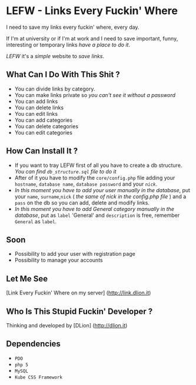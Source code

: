 LEFW - Links Every Fuckin' Where
================================
I need to save my links every fuckin' where, every day.

If I'm at university or if I'm at work and I need to save important, funny, interesting or temporary links _have a place to do it_.

*LEFW* it's a _simple_ website to _save links_.

What Can I Do With This Shit ?
----------------------------
* You can divide links by category.
* You can make links private so *you can't see it without a password*
* You can add links 
* You can delete links
* You can edit links
* You can add categories
* You can delete categories
* You can edit categories

How Can Install It ?
--------------------
* If you want to tray LEFW first of all you have to create a db structure. *You can find `db_structure.sql` file to do it*
* After of it you have to modify the `core/config.php` file adding your `hostname`, `database name`, `database password` and your *`nick`*.
* *In this moment you have to add your user manually in the database*, put your `name`, `surname`,`nick` ( *the same of nick in the config.php file* ) and a `pass` on the db so you can add, delete and modify links.
* *In this moment you have to add General category manually in the database*, put as `label` 'General' and `description` is free, remember `General` as `label`.

Soon
----
* Possibility to add your user with registration page
* Possibility to manage your accounts

Let Me See
----------
[Link Every Fuckin' Where on my server] (http://link.dlion.it)


Who Is This Stupid Fuckin' Developer ?
---------------------------------------
Thinking and developed by [DLion] (http://dlion.it)


Dependencies
------------
* `PDO`
* `php 5`
* `MySQL`
* `Kube CSS Framework`
